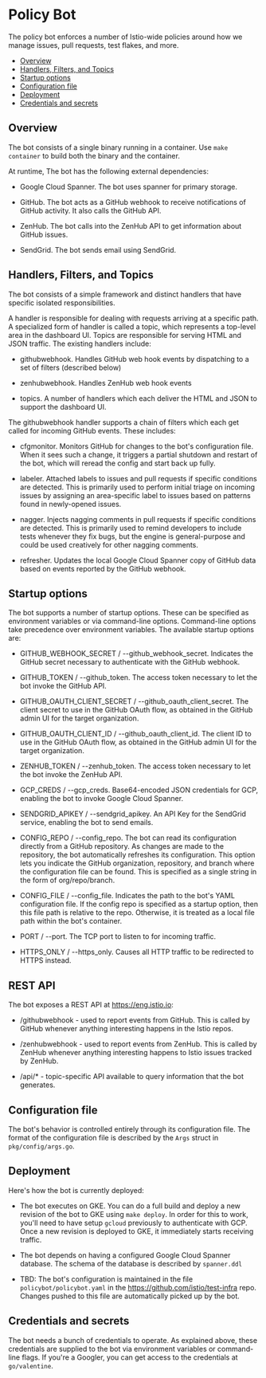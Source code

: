 # Policy Bot

The policy bot enforces a number of Istio-wide policies around how we manage
issues, pull requests, test flakes, and more.

- [Overview](#overivew)
- [Handlers, Filters, and Topics](#handlers-filters-and-topics)
- [Startup options](#startup-options)
- [Configuration file](#configuration-file)
- [Deployment](#deployment)
- [Credentials and secrets](#credentials-and-secrets)

## Overview

The bot consists of a single binary running in a container. Use `make container` to build both the binary and the container.

At runtime, The bot has the following external dependencies:

- Google Cloud Spanner. The bot uses spanner for primary storage.

- GitHub. The bot acts as a GitHub webhook to receive notifications of GitHub activity. It
also calls the GitHub API.

- ZenHub. The bot calls into the ZenHub API to get information about GitHub issues.

- SendGrid. The bot sends email using SendGrid.

## Handlers, Filters, and Topics

The bot consists of a simple framework and distinct handlers that have specific isolated responsibilities.

A handler is responsible for dealing with requests arriving at a specific path. A specialized form of handler is called
a topic, which represents a top-level area in the dashboard UI. Topics are responsible for serving HTML and JSON traffic.
The existing handlers include:

- githubwebhook. Handles GitHub web hook events by dispatching to a set of filters (described below)

- zenhubwebhook. Handles ZenHub web hook events

- topics. A number of handlers which each deliver the HTML and JSON to support the dashboard UI.

The githubwebhook handler supports a chain of filters which each get called for incoming
GitHub events. These includes:

- cfgmonitor. Monitors GitHub for changes to the bot's configuration file. When it sees such a change, it triggers a
partial shutdown and restart of the bot, which will reread the config and start back up fully.

- labeler. Attached labels to issues and pull requests if specific conditions are detected. This is primarily used
to perform initial triage on incoming issues by assigning an area-specific label to issues based on patterns
found in newly-opened issues.

- nagger. Injects nagging comments in pull requests if specific conditions are detected. This is primarily used to
remind developers to include tests whenever they fix bugs, but the engine is general-purpose and could be used
creatively for other nagging comments.

- refresher. Updates the local Google Cloud Spanner copy of GitHub data based on events
reported by the GitHub webhook.

## Startup options

The bot supports a number of startup options. These can be specified as environment variables or
via command-line options. Command-line options take precedence over environment variables. The
available startup options are:

- GITHUB_WEBHOOK_SECRET / --github_webhook_secret. Indicates the GitHub secret necessary to authenticate with
the GitHub webhook.

- GITHUB_TOKEN / --github_token. The access token necessary to let the bot invoke the GitHub
API.

- GITHUB_OAUTH_CLIENT_SECRET / --github_oauth_client_secret. The client secret to use in the GitHub OAuth flow,
as obtained in the GitHub admin UI for the target organization.

- GITHUB_OAUTH_CLIENT_ID / --github_oauth_client_id. The client ID to use in the GitHub OAuth flow,
as obtained in the GitHub admin UI for the target organization.

- ZENHUB_TOKEN / --zenhub_token. The access token necessary to let the bot invoke the ZenHub
API.

- GCP_CREDS / --gcp_creds. Base64-encoded JSON credentials for GCP, enabling the bot to invoke
Google Cloud Spanner.

- SENDGRID_APIKEY / --sendgrid_apikey. An API Key for the SendGrid service, enabling the bot to
send emails.

- CONFIG_REPO / --config_repo. The bot can read its configuration directly from a GitHub repository. As
changes are made to the repository, the bot automatically refreshes its configuration. This option lets
you indicate the GitHub organization, repository, and branch where the configuration file can be found.
This is specified as a single string in the form of org/repo/branch.

- CONFIG_FILE / --config_file. Indicates the path to the bot's YAML configuration file. If the config
repo is specified as a startup option, then this file path is relative to the repo. Otherwise, it is
treated as a local file path within the bot's container.

- PORT / --port. The TCP port to listen to for incoming traffic.

- HTTPS_ONLY / --https_only. Causes all HTTP traffic to be redirected to HTTPS instead.

## REST API

The bot exposes a REST API at <https://eng.istio.io>:

- /githubwebhook - used to report events from GitHub. This is called by GitHub whenever anything interesting happens in
the Istio repos.

- /zenhubwebhook - used to report events from ZenHub. This is called by ZenHub whenever anything interesting happens to Istio issues
tracked by ZenHub.

- /api/* - topic-specific API available to query information that the bot generates.

## Configuration file

The bot's behavior is controlled entirely through its configuration file. The
format of the configuration file is described by the `Args` struct in
`pkg/config/args.go`.

## Deployment

Here's how the bot is currently deployed:

- The bot executes on GKE. You can do a full build and deploy
a new revision of the bot to GKE using `make deploy`. In order for this
to work, you'll need to have setup `gcloud` previously to authenticate
with GCP. Once a new revision is deployed to GKE, it immediately starts receiving traffic.

- The bot depends on having a configured Google Cloud Spanner database. The schema of the database
is described by `spanner.ddl`

- TBD: The bot's configuration is maintained in the file `policybot/policybot.yaml` in the <https://github.com/istio/test-infra> repo.
Changes pushed to this file are automatically picked up by the bot.

## Credentials and secrets

The bot needs a bunch of credentials to operate. As explained above, these credentials are supplied
to the bot via environment variables or command-line flags. If you're a Googler, you can get access
to the credentials at `go/valentine`.
